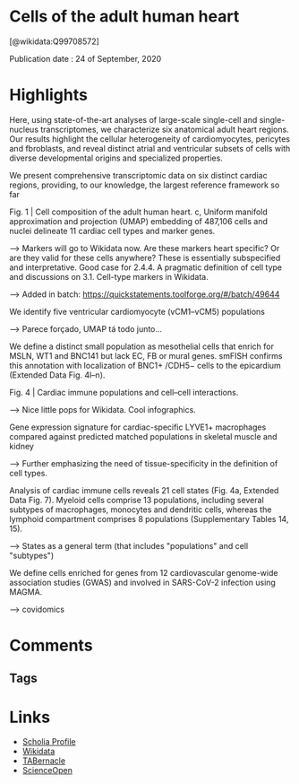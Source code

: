 
Cells of the adult human heart
==============================
  
  [@wikidata:Q99708572]  
  
Publication date : 24 of September, 2020  

# Highlights

 Here, using state-of-the-art analyses of large-scale single-cell and
single-nucleus transcriptomes, we characterize six anatomical adult heart regions.
Our results highlight the cellular heterogeneity of cardiomyocytes, pericytes and
fbroblasts, and reveal distinct atrial and ventricular subsets of cells with diverse
developmental origins and specialized properties.

We present comprehensive transcriptomic data on six distinct cardiac regions, providing, to our knowledge, the largest reference framework so far


Fig. 1 | Cell composition of the adult human heart.  c, Uniform manifold approximation and projection (UMAP) embedding
of 487,106 cells and nuclei delineate 11 cardiac cell types and marker genes. 

--> Markers will go to Wikidata now. Are these markers heart specific? Or are they valid for these cells anywhere? These is essentially subspecified and interpretative. Good case for 2.4.4. A pragmatic definition of cell type and discussions on 3.1. Cell-type markers in Wikidata. 

--> Added in batch: https://quickstatements.toolforge.org/#/batch/49644


We identify five ventricular cardiomyocyte (vCM1–vCM5) populations

--> Parece forçado, UMAP tá todo junto...

We define a distinct small population as mesothelial cells that enrich
for MSLN, WT1 and BNC141 but lack EC, FB or mural genes. smFISH  confirms this annotation with localization of BNC1+
/CDH5− cells to the epicardium (Extended Data Fig. 4l–n).

Fig. 4 | Cardiac immune populations and cell–cell interactions.

--> Nice little pops for Wikidata. Cool infographics.

 Gene
expression signature for cardiac-specific LYVE1+
 macrophages compared
against predicted matched populations in skeletal muscle and kidney

--> Further emphasizing the need of tissue-specificity in the definition of cell types.

Analysis of cardiac immune cells reveals 21 cell states (Fig. 4a, Extended
Data Fig. 7). Myeloid cells comprise 13 populations, including several
subtypes of macrophages, monocytes and dendritic cells, whereas the
lymphoid compartment comprises 8 populations (Supplementary
Tables 14, 15).

--> States as a general term (that includes "populations" and cell "subtypes")

We define cells enriched for genes from 12 cardiovascular
genome-wide association studies (GWAS) and involved in SARS-CoV-2
infection using MAGMA.

--> covidomics



# Comments

## Tags

# Links
  
 * [Scholia Profile](https://scholia.toolforge.org/work/Q99708572)  
 * [Wikidata](https://www.wikidata.org/wiki/Q99708572)  
 * [TABernacle](https://tabernacle.toolforge.org/?#/tab/manual/Q99708572/P921%3BP4510)  
 * [ScienceOpen](https://www.scienceopen.com/search#('v'~3_'id'~''_'isExactMatch'~true_'context'~null_'kind'~77_'order'~0_'orderLowestFirst'~false_'query'~'Cells%20of%20the%20adult%20human%20heart'_'filters'~!*_'hideOthers'~false))  
